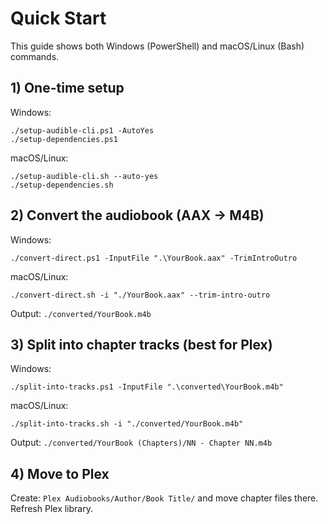 # Quick Start

This guide shows both Windows (PowerShell) and macOS/Linux (Bash) commands.

## 1) One-time setup
Windows:
```
./setup-audible-cli.ps1 -AutoYes
./setup-dependencies.ps1
```
macOS/Linux:
```
./setup-audible-cli.sh --auto-yes
./setup-dependencies.sh
```

## 2) Convert the audiobook (AAX → M4B)
Windows:
```
./convert-direct.ps1 -InputFile ".\YourBook.aax" -TrimIntroOutro
```
macOS/Linux:
```
./convert-direct.sh -i "./YourBook.aax" --trim-intro-outro
```
Output: `./converted/YourBook.m4b`

## 3) Split into chapter tracks (best for Plex)
Windows:
```
./split-into-tracks.ps1 -InputFile ".\converted\YourBook.m4b"
```
macOS/Linux:
```
./split-into-tracks.sh -i "./converted/YourBook.m4b"
```
Output: `./converted/YourBook (Chapters)/NN - Chapter NN.m4b`

## 4) Move to Plex
Create: `Plex Audiobooks/Author/Book Title/` and move chapter files there. Refresh Plex library.
